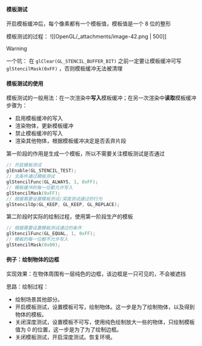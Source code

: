 
#### 模板测试
开启模板缓冲后，每个像素都有一个模板值，模板值是一个 8 位的整形

模板测试的过程：
![[OpenGL/_attachments/image-42.png | 500]]

>[!warning]
> 一个坑：
> 在 `glClear(GL_STENCIL_BUFFER_BIT)` 之前一定要让模板缓冲可写 `glStencilMask(0xFF)` ，否则模板缓冲无法被清理


#### 模板测试的使用
模板测试的一般用法：在一次渲染中**写入**模板缓冲；在另一次渲染中**读取**模板缓冲
步骤为：

- 启用模板缓冲的写入
- 渲染物体，更新模板缓冲
- 禁止模板缓冲的写入
- 渲染其他物体，根据模板缓冲决定是否丢弃片段

第一阶段的作用是生成一个模板，所以不需要关注模板测试是否通过
```cpp
// 开启模板测试
glEnable(GL_STENCIL_TEST);
// 无条件通过模板测试
glStencilFunc(GL_ALWAYS, 1, 0xFF);
// 模板缓冲的每一位都允许写入
glStencilMask(0xFF);
// 根据需要设置模板测试/深度测试通过的行为
glStencilOp(GL_KEEP, GL_KEEP, GL_REPLACE);
```

第二阶段时实际的绘制过程，使用第一阶段生产的模板
```cpp
// 根据需要设置模板测试通过的条件
glStencilFunc(GL_EQUAL, 1, 0xFF);
// 模板的每一位都不允许写入
glStencilMask(0x00);
```

#### 例子：绘制物体的边框
实现效果：在物体周围有一层纯色的边框，该边框是一只可见的，不会被遮挡

思路：绘制过程：

- 绘制场景其他部分。
- 开启模板测试，设置模板可写，绘制物体。这一步是为了绘制物体，以及得到物体的模板。
- 关闭深度测试，设置模板不可写，使用纯色绘制放大一些的物体，只绘制模板值为 0 的位置，这一步是为了为了绘制边框。
- 关闭模板测试，开启深度测试。恢复环境。


